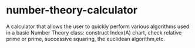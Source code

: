 # number-theory-calculator
A calculator that allows the user to quickly perform various algorithms used in a basic Number Theory class: construct Index(A) chart, check relative prime or prime, successive squaring, the euclidean algorithm,etc.

